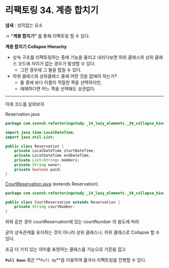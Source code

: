 # 리팩토링 34. 계층 합치기

**냄새** : 성의없는 요소

→ **“계층 합치기”** 를 통해 리팩토링 할 수 있다.

**계층 합치기 Collapse Hierachy**

- 상속 구조를 리팩토링하는 중에 기능을 올리고 내리다보면 하위 클래스와 상위 클래스 코드에 차이가 없는 경우가 발생할 수 있다.
    - 그런 경우에 그 둘을 합칠 수 있다.
- 하위 클래스와 상위클래스 중에 어떤 것을 없애야 하는가?
    - 둘 중에 보다 이름이 적절한 쪽을 선택하지만,
    - 애매하다면 어느 쪽을 선택해도 상관없다.

---

아래 코드를 살펴보자

Reservation.java

```java
package com.ssonsh.refactoringstudy._14_lazy_elements._34_collapse_hierarchy;

import java.time.LocalDateTime;
import java.util.List;

public class Reservation {
    private LocalDateTime startDateTime;
    private LocalDateTime endDateTime;
    private List<String> members;
    private String owner;
    private boolean paid;
}
```

[CourtReservation.java](http://CourtReservation.java) (extends Reservation)

```java
package com.ssonsh.refactoringstudy._14_lazy_elements._34_collapse_hierarchy;

public class CourtReservation extends Reservation {
    private String courtNumber;
}
```

위와 같은 경우 courtReservation에 있는 courtNumber 의 용도에 따라

굳이 상속관계를 유지하는 것이 아니라 상위 클래스나, 하위 클래스로 Collapse 할 수 있다.

조금 더 가치 있는 의미를 표현하는 클래스를 기능으로 기준을 잡고

**`Pull Down`** 혹은 **`Pull Up`**을 이용하여 옮겨서 리팩토링을 진행할 수 있다.